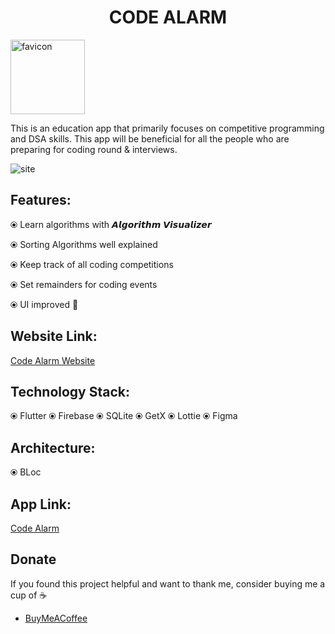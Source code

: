 
<h1 align="center">CODE ALARM</h1>

<img width="119" alt="favicon" src="https://user-images.githubusercontent.com/53686487/119261520-6ae97b00-bbf5-11eb-854d-4ee9bcfaa93d.png">

This is an education app that primarily focuses on competitive programming and DSA skills. This app will be beneficial for all the people who are preparing for coding round & interviews.

![site](https://user-images.githubusercontent.com/53686487/119262478-02040200-bbf9-11eb-9cdb-6330f8276c12.png)


## Features:
⦿ Learn algorithms with 𝘼𝙡𝙜𝙤𝙧𝙞𝙩𝙝𝙢 𝙑𝙞𝙨𝙪𝙖𝙡𝙞𝙯𝙚𝙧

⦿ Sorting Algorithms well explained

⦿ Keep track of all coding competitions

⦿ Set remainders for coding events

⦿ UI improved 🌟

## Website Link:
<a href="https://piyushn28.github.io/Code-Alarm/#/" rel="nofollow">Code Alarm Website</a>

## Technology Stack:
⦿ Flutter
⦿ Firebase
⦿ SQLite
⦿ GetX
⦿ Lottie
⦿ Figma

## Architecture:
⦿ BLoc

## App Link:
<a href="https://play.google.com/store/apps/details?id=com.pixamentory.codealarm" rel="nofollow">Code Alarm</a>

## Donate
<p>If you found this project helpful and want to thank me, consider buying me a cup of <g-emoji class="g-emoji" alias="coffee" fallback-src="https://github.githubassets.com/images/icons/emoji/unicode/2615.png">☕</g-emoji></p>
<ul>
<li><a href="https://www.buymeacoffee.com/piyushnirala28" rel="nofollow">BuyMeACoffee</a></li>
</ul>



